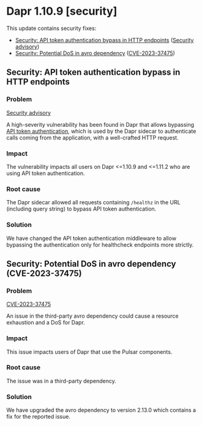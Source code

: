 # Dapr 1.10.9 [security]

This update contains security fixes:

  - [Security: API token authentication bypass in HTTP endpoints](#security-api-token-authentication-bypass-in-http-endpoints) ([Security advisory](https://github.com/dapr/dapr/security/advisories/GHSA-59m6-82qm-vqgj))
  - [Security: Potential DoS in avro dependency](#security-potential-dos-in-avro-dependency-cve-2023-37475) ([CVE-2023-37475](https://github.com/hamba/avro/security/advisories/GHSA-9x44-9pgq-cf45))

## Security: API token authentication bypass in HTTP endpoints

### Problem

[Security advisory](https://github.com/dapr/dapr/security/advisories/GHSA-59m6-82qm-vqgj)

A high-severity vulnerability has been found in Dapr that allows bypassing [API token authentication](https://docs.dapr.io/operations/security/api-token/), which is used by the Dapr sidecar to authenticate calls coming from the application, with a well-crafted HTTP request.

### Impact

The vulnerability impacts all users on Dapr <=1.10.9 and <=1.11.2 who are using API token authentication.

### Root cause

The Dapr sidecar allowed all requests containing `/healthz` in the URL (including query string) to bypass API token authentication.

### Solution

We have changed the API token authentication middleware to allow bypassing the authentication only for healthcheck endpoints more strictly.

## Security: Potential DoS in avro dependency (CVE-2023-37475)

### Problem

[CVE-2023-37475](https://github.com/hamba/avro/security/advisories/GHSA-9x44-9pgq-cf45)

An issue in the third-party avro dependency could cause a resource exhaustion and a DoS for Dapr.

### Impact

This issue impacts users of Dapr that use the Pulsar components.

### Root cause

The issue was in a third-party dependency.

### Solution

We have upgraded the avro dependency to version 2.13.0 which contains a fix for the reported issue.
